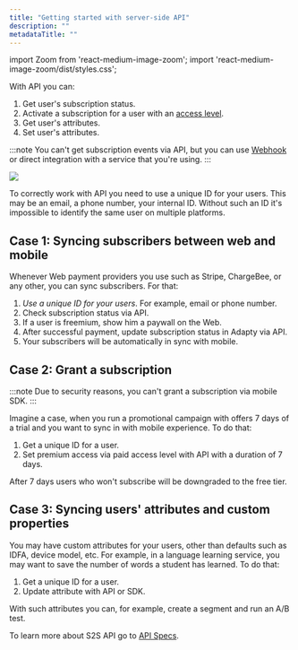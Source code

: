 ```yaml
---
title: "Getting started with server-side API"
description: ""
metadataTitle: ""
---
```


import Zoom from 'react-medium-image-zoom';
import 'react-medium-image-zoom/dist/styles.css';

With API you can:

1. Get user's subscription status.
2. Activate a subscription for a user with an [access level](access-level).
3. Get user's attributes.
4. Set user's attributes.

:::note
You can't get subscription events via API, but you can use [Webhook](webhook) or direct integration with a service that you're using.
:::

<Zoom>
  <img src={require('./img/Adapty_Communication_Scheme.png').default}
  style={{
    border: '1px solid #727272', /* border width and color */
    width: '700px', /* image width */
    display: 'block', /* for alignment */
    margin: '0 auto' /* center alignment */
  }}
/>
</Zoom>

To correctly work with API you need to use a unique ID for your users. This may be an email, a phone number, your internal ID. Without such an ID it's impossible to identify the same user on multiple platforms.

## Case 1: Syncing subscribers between web and mobile

Whenever Web payment providers you use such as Stripe, ChargeBee, or any other, you can sync subscribers. For that:

1. _Use a unique ID for your users_. For example, email or phone number.
2. Check subscription status via API.
3. If a user is freemium, show him a paywall on the Web.
4. After successful payment, update subscription status in Adapty via API.
5. Your subscribers will be automatically in sync with mobile. 

## Case 2: Grant a subscription

:::note
Due to security reasons, you can't grant a subscription via mobile SDK.
:::

Imagine a case, when you run a promotional campaign with offers 7 days of a trial and you want to sync in with mobile experience. To do that:

1. Get a unique ID for a user.
2. Set premium access via paid access level with API with a duration of 7 days.

After 7 days users who won't subscribe will be downgraded to the free tier.

## Case 3: Syncing users' attributes and custom properties

You may have custom attributes for your users, other than defaults such as IDFA, device model, etc. For example, in a language learning service, you may want to save the number of words a student has learned. To do that:

1. Get a unique ID for a user.
2. Update attribute with API or SDK.

With such attributes you can, for example, create a segment and run an A/B test. 

To learn more about S2S API go to [API Specs](server-side-api-specs).